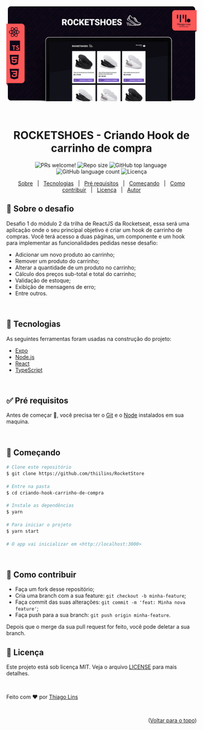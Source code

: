 <div align="center" id="top">
 <a href='https://td-rocketshoes.vercel.app/'> <img src="./.github/assets/cover.png" alt="Criando Hook de carrinho de compra" /></a>

&#xa0;

</div>

<h1 align="center">ROCKETSHOES - Criando Hook de carrinho de compra</h1>

<p align="center">
  <img src="https://img.shields.io/static/v1?label=PRs&message=welcome&style=for-the-badge&color=FF5858" alt="PRs welcome!" />&#xa0;<img  alt="Repo size"  src="https://img.shields.io/github/repo-size/thiilins/RocketStore?style=for-the-badge&color=FF5858">&#xa0;<img  alt="GitHub top language"  src="https://img.shields.io/github/languages/top/thiilins/RocketStore?style=for-the-badge&color=FF5858">&#xa0;<img  alt="GitHub language count"  src="https://img.shields.io/github/languages/count/thiilins/RocketStore?style=for-the-badge&color=FF5858">&#xa0;<img alt="Licença" src="https://img.shields.io/github/license/thiilins/RocketStore?style=for-the-badge&color=FF5858">

  <!-- <img alt="Github issues" src="https://img.shields.io/github/issues/thiilins/RocketStore?style=for-the-badge&color=FF5858" /> -->

  <!-- <img alt="Github forks" src="https://img.shields.io/github/forks/thiilins/RocketStore?style=for-the-badge&color=FF5858" /> -->

  <!-- <img alt="Github stars" src="https://img.shields.io/github/stars/thiilins/RocketStore?style=for-the-badge&color=FF5858" /> -->

</p>

<p align="center">
  <a href="#dart-sobre-o-desafio">Sobre</a> &#xa0; | &#xa0;
   <a href="#rocket-tecnologias">Tecnologias</a> &#xa0; | &#xa0;
  <a href="#white_check_mark-pré-requesitos">Pré requisitos</a> &#xa0; | &#xa0;
  <a href="#checkered_flag-começando">Começando</a> &#xa0; | &#xa0;
  <a href="#thinking-como-contribuir">Como contribuir</a> &#xa0; | &#xa0;
  <a href="#memo-licença">Licença</a> &#xa0; | &#xa0;
  <a href="https://github.com/thiilins" target="_blank">Autor</a>
</p>

## :dart: Sobre o desafio

Desafio 1 do módulo 2 da trilha de ReactJS da Rocketseat, essa será uma aplicação onde o seu principal objetivo é criar um hook de carrinho de compras. Você terá acesso a duas páginas, um componente e um hook para implementar as funcionalidades pedidas nesse desafio:

- Adicionar um novo produto ao carrinho;
- Remover um produto do carrinho;
- Alterar a quantidade de um produto no carrinho;
- Cálculo dos preços sub-total e total do carrinho;
- Validação de estoque;
- Exibição de mensagens de erro;
- Entre outros.

&#xa0;

## :rocket: Tecnologias

As seguintes ferramentas foram usadas na construção do projeto:

- [Expo](https://expo.io/)
- [Node.js](https://nodejs.org/en/)
- [React](https://pt-br.reactjs.org/)
- [TypeScript](https://www.typescriptlang.org/)

&#xa0;

## :white_check_mark: Pré requisitos

Antes de começar :checkered_flag:, você precisa ter o [Git](https://git-scm.com) e o [Node](https://nodejs.org/en/) instalados em sua maquina.

&#xa0;

## :checkered_flag: Começando

```bash
# Clone este repositório
$ git clone https://github.com/thiilins/RocketStore

# Entre na pasta
$ cd criando-hook-carrinho-de-compra

# Instale as dependências
$ yarn

# Para iniciar o projeto
$ yarn start

# O app vai inicializar em <http://localhost:3000>
```

&#xa0;

## :thinking: Como contribuir

- Faça um fork desse repositório;
- Cria uma branch com a sua feature: `git checkout -b minha-feature`;
- Faça commit das suas alterações: `git commit -m 'feat: Minha nova feature'`;
- Faça push para a sua branch: `git push origin minha-feature`.

Depois que o merge da sua pull request for feito, você pode deletar a sua branch.

## :memo: Licença

Este projeto está sob licença MIT. Veja o arquivo [LICENSE](LICENSE.md) para mais detalhes.

&#xa0;

Feito com :heart: por <a href="https://github.com/thiilins" target="_blank">Thiago Lins</a>

&#xa0;

<p align="right">(<a href="#top">Voltar para o topo</a>)</p>
